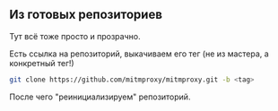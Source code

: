 ## Из готовых репозиториев

Тут всё тоже просто и прозрачно.

Есть ссылка на репозиторий, выкачиваем его тег (не из мастера, а конкретный тег!)
```bash
git clone https://github.com/mitmproxy/mitmproxy.git -b <tag>
```
После чего "реинициализируем" репозиторий.
